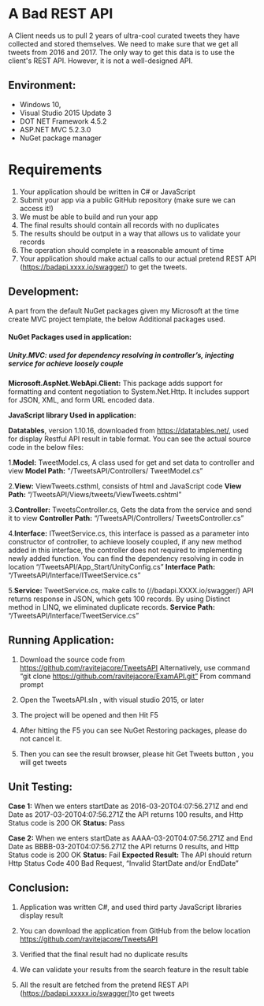 #  A Bad REST API

A Client needs us to pull 2 years of ultra-cool curated tweets they have collected and stored themselves. We need to make sure that we get all tweets from 2016 and 2017. The only way to get this data is to use the client's REST API. However, it is not a well-designed API.

##  Environment: 

+	Windows 10,
+	Visual Studio 2015 Update 3
+	DOT NET Framework 4.5.2
+	ASP.NET MVC 5.2.3.0
+	NuGet package manager


# Requirements

1.	Your application should be written in C# or JavaScript
2.	Submit your app via a public GitHub repository (make sure we can access it!)
3.	We must be able to build and run your app
4.	The final results should contain all records with no duplicates
5.	The results should be output in a way that allows us to validate your records
6.	The operation should complete in a reasonable amount of time
7.	Your application should make actual calls to our actual pretend REST API (https://badapi.xxxx.io/swagger/) to get the tweets.

## Development: 

A part from the default NuGet packages given my Microsoft at the time create MVC project template, the below Additional packages used.

#### NuGet Packages used in application: 

##### Unity.MVC: used for dependency resolving in controller’s, injecting service for achieve loosely couple 

**Microsoft.AspNet.WebApi.Client:** This package adds support for formatting and content negotiation to System.Net.Http. It includes support for JSON, XML, and form URL encoded data.

**JavaScript library Used in application:**

**Datatables**, version 1.10.16, downloaded from https://datatables.net/, used for display Restful API result in table format.
You can see the actual source code in the below files:

1.**Model:** TweetModel.cs, A class used for get and set data to controller and view
	**Model Path:** "/TweetsAPI/Controllers/ TweetModel.cs”
	
2.**View:**  ViewTweets.csthml, consists of html and JavaScript code
	**View Path:** “/TweetsAPI/Views/tweets/ViewTweets.cshtml”
	
3.**Controller:** TweetsController.cs, Gets the data from the service and send it to view 
	**Controller Path:** “/TweetsAPI/Controllers/ TweetsController.cs”
	
4.**Interface:** ITweetService.cs, this interface is passed as a parameter into constructor of controller, to achieve loosely coupled, if any new method added in this interface, the controller does not required to implementing newly added function. You can find the dependency resolving in  code in location “/TweetsAPI/App_Start/UnityConfig.cs” 
	**Interface Path:** “/TweetsAPI/Interface/ITweetService.cs”

5.**Service:**  TweetService.cs, make calls to (//badapi.XXXX.io/swagger/) API returns response in JSON, which gets 100 records. By using Distinct method in LINQ, we eliminated duplicate records. 
	**Service Path:** “/TweetsAPI/Interface/TweetService.cs”


## Running Application: 

1.	Download the source code from https://github.com/ravitejacore/TweetsAPI 
	Alternatively, use command “git clone https://github.com/ravitejacore/ExamAPI.git”
	From command prompt
	
2.	 Open the TweetsAPI.sln , with visual studio 2015, or later

3.	The project will be opened  and then Hit F5 

4.	After hitting the F5 you can see NuGet Restoring packages, please do not cancel it.

5.	Then you can see the result browser, please hit  Get Tweets button , you will get tweets

## Unit Testing: 

**Case 1:** 	When we enters startDate as 2016-03-20T04:07:56.271Z and end Date as 2017-03-20T04:07:56.271Z the API returns 100 results, and Http Status code is 200 OK
**Status:** Pass

**Case 2:** 	 When we enters startDate as AAAA-03-20T04:07:56.271Z and End Date as BBBB-03-20T04:07:56.271Z the API returns 0 results, and Http Status code is 200 OK
**Status:** Fail
**Expected Result:** The API should return Http Status Code 400 Bad Request, “Invalid StartDate and/or EndDate”

## Conclusion:

1.	Application was written C#, and used third party JavaScript libraries display result
2.	You can download the application from GitHub from the below location https://github.com/ravitejacore/TweetsAPI 
3.	Verified that the final result had no duplicate results 
4.	We can validate your results from the search feature in the result table 
 
5.	All the result are fetched from the pretend REST API (https://badapi.xxxxx.io/swagger/)to get tweets 
